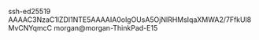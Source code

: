 ssh-ed25519 AAAAC3NzaC1lZDI1NTE5AAAAIA0olgOUsA5OjNlRHMsIqaXMWA2/7FfkUl8MvCNYqmcC morgan@morgan-ThinkPad-E15
